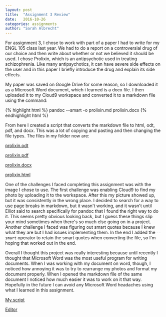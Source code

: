 ```yaml
---
layout: post
title:  "Assignment 3 Review"
date:   2016-10-26
categories: assignments
author: "Sarah Albrecht"
---
```


For assignment 3, I chose to work with part of a paper I had to write for my
ENGL 105 class last year. We had to do a report on a controversial drug of our
choice and then write about whether or not we believed it should be used. I chose
Prolixin, which is an antipsychotic used in treating schizophrenia. Like many
antipsychotics, it can have severe side effects on the user and in this paper
I briefly introduce the drug and explain its side effects.

My paper was saved on Google Drive for some reason, so I downloaded it as a 
Microsoft Word document, which i learned is a docx file. I then uploaded it to my
Cloud9 workspace and converted it to a markdown file using the command:

{% highlight html %}
pandoc --smart -o prolixin.md prolixin.docx
{% endhighlight html %}

From here I created a script that converts the markdown file to html, odt, pdf, 
and docx. This was a lot of copying and pasting and then changing the file types.
The files in my folder now are:


[prolixin.odt](https://github.com/sarecht/assignment-3-sarecht/blob/master/prolixin.odt)
    
[prolixin.pdf](https://github.com/sarecht/assignment-3-sarecht/blob/master/prolixin.pdf)
    
[prolixin.docx](https://github.com/sarecht/assignment-3-sarecht/blob/master/prolixin.docx)
    
[prolixin.html](https://github.com/sarecht/assignment-3-sarecht/blob/master/prolixin.html)


One of the challenges I faced completing this assignment was with the image
I chose to use. The first challenge was enabling Cloud9 to find my photo by
uploading it to the workspace. After this my picture showed up, but it was consistently
in the wrong place. I decided to search for a way to use page breaks in markdown, but
it wasn't working, and it wasn't until Elliot said to search specifically for pandoc
that I found the right way to do it. This seems pretty obvious looking back, but 
I guess these things slip your mind sometimes when there's so  much else going on
in a project.
Another challenge I faced was figuring out smart quotes because I knew what they
are but I had issues implementing them. In the end I added the `--smart` operator
to retain the smart quotes when converting the file, so I'm hoping that worked
out in the end. 

Overall I thought this project was really interesting because until recently
I thought that Microsoft Word was the most useful program for writing documents.
When I was working with my document on word, though, I noticed how annoying it was
to try to rearrange my photos and format my document properly. When I opened the markdown
file of the same document I noticed how much easier it was to work on it that way. 
Hopefully in the future I can avoid any Microsoft Word headaches using what I learned
in this assignment.

[My script](https://github.com/sarecht/assignment-3-sarecht/blob/master/sarecht-convert-docs.sh)

[Editor](https://ide.c9.io/sarecht/assignment-3)